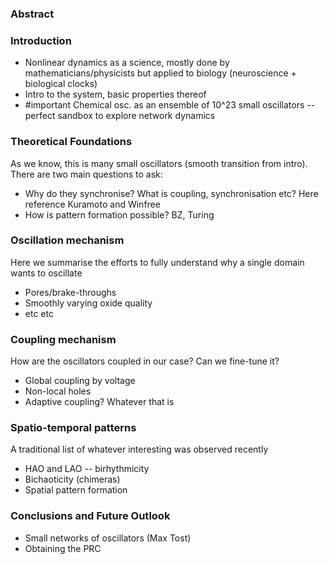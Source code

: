 
### Abstract

### Introduction

* Nonlinear dynamics as a science, mostly done by mathematicians/physicists but applied to biology (neuroscience + biological clocks)
* Intro to the system, basic properties thereof
* #important Chemical osc. as an ensemble of 10^23 small oscillators -- perfect sandbox to explore network dynamics


### Theoretical Foundations

As we know, this is many small oscillators (smooth transition from intro). There are two main questions to ask:
* Why do they synchronise? What is coupling, synchronisation etc? Here reference Kuramoto and Winfree
* How is pattern formation possible? BZ, Turing


### Oscillation mechanism

Here we summarise the efforts to fully understand why a single domain wants to oscillate
* Pores/brake-throughs
* Smoothly varying oxide quality
* etc etc

### Coupling mechanism

How are the oscillators coupled in our case? Can we fine-tune it?
* Global coupling by voltage
* Non-local holes
* Adaptive coupling? Whatever that is

### Spatio-temporal patterns

A traditional list of whatever interesting was observed recently
* HAO and LAO -- birhythmicity
* Bichaoticity (chimeras)
* Spatial pattern formation

### Conclusions and Future Outlook

* Small networks of oscillators (Max Tost)
* Obtaining the PRC